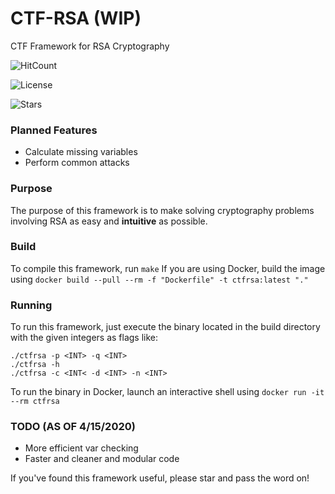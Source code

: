 # CTF-RSA (WIP)
CTF Framework for RSA Cryptography

![HitCount](http://hits.dwyl.io/JaydenB0/CTF-RSA.svg)

![License](https://img.shields.io/github/license/JaydenB0/CTF-RSA?style=flat-square)

![Stars](https://img.shields.io/github/stars/JaydenB0/CTF-RSA?style=for-the-badge)
### Planned Features

- Calculate missing variables
- Perform common attacks

### Purpose
The purpose of this framework is to make solving cryptography problems involving RSA as easy and **intuitive** as possible.

### Build
To compile this framework, run `make`
If you are using Docker, build the image using `docker build --pull --rm -f "Dockerfile" -t ctfrsa:latest "."`

### Running
To run this framework, just execute the binary located in the build directory with the given integers as flags like:

```
./ctfrsa -p <INT> -q <INT>
./ctfrsa -h
./ctfrsa -c <INT< -d <INT> -n <INT>
```
To run the binary in Docker, launch an interactive shell using `docker run -it --rm ctfrsa`


### TODO (AS OF 4/15/2020)
- More efficient var checking
- Faster and cleaner and modular code

If you've found this framework useful, please star and pass the word on!
